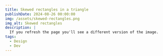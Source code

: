 ```yaml
---
title: Skewed rectangles in a triangle
publishDate: 2024-08-26 00:00:00
img: /assets/skewed-rectangles.png
img_alt: Skewed rectangles
description: |
  If you refresh the page you'll see a different version of the image. Each time the image is generated randomly, but if you like a particular combination of colors you can use the number that is printed in the console, that's the seed to be used with the random library.
tags:
  - Design
  - Dev
---
```

<main>
    <canvas id="skewed-canvas"></canvas>
</main>
<script src="/assets/scripts/1.sketch-skew.js"></script>